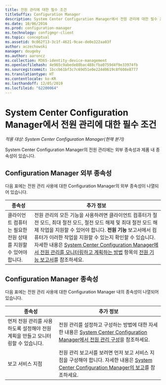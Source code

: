 ```yaml
---
title: 전원 관리에 대한 필수 조건
titleSuffix: Configuration Manager
description: System Center Configuration Manager에서 전원 관리에 대한 필수 조건을 확인합니다.
ms.date: 10/06/2016
ms.prod: configuration-manager
ms.technology: configmgr-client
ms.topic: conceptual
ms.assetid: 9c062f13-3c1f-4621-9cae-de0e322aa03f
author: aczechowski
manager: dougeby
ms.author: aaroncz
ms.collection: M365-identity-device-management
ms.openlocfilehash: 4e965c9abede80bac488cfba0759d4f9e33974fb
ms.sourcegitcommit: 1bccb61bf3c7c69d51e0e224d0619c8f608e8777
ms.translationtype: HT
ms.contentlocale: ko-KR
ms.lasthandoff: 12/05/2019
ms.locfileid: "62200064"
---
```

# <a name="prerequisites-for-power-management-in-system-center-configuration-manager"></a>System Center Configuration Manager에서 전원 관리에 대한 필수 조건

*적용 대상: System Center Configuration Manager(현재 분기)*

System Center Configuration Manager의 전원 관리에는 외부 종속성과 제품 내 종속성이 있습니다.  

## <a name="dependencies-external-to-configuration-manager"></a>Configuration Manager 외부 종속성  
 다음 표에는 전원 관리 사용에 대한 Configuration Manager의 외부 종속성이 나열되어 있습니다.  

|종속성|추가 정보|  
|----------------|----------------------|  
|클라이언트 컴퓨터는 필요한 전원 상태를 지원할 수 있어야 합니다.|전원 관리의 모든 기능을 사용하려면 클라이언트 컴퓨터가 절전 모드, 최대 절전 모드, 절전 모드 해제 및 최대 절전 모드 해제 작업을 지원할 수 있어야 합니다. **전원 기능** 보고서에서 컴퓨터가 이러한 작업을 지원할 수 있는지 확인할 수 있습니다. 자세한 내용은 [System Center Configuration Manager에서 전원 관리를 모니터링하고 계획하는 방법](../../../../core/clients/manage/power/monitor-and-plan-for-power-management.md) 항목의 [전원 기능 보고서](../../../../core/clients/manage/power/monitor-and-plan-for-power-management.md#BKMK_Capabilites)를 참조하세요.|  

## <a name="configuration-manager-dependencies"></a>Configuration Manager 종속성  
 다음 표에는 전원 관리 사용에 대한 Configuration Manager 내의 종속성이 나열되어 있습니다.  

|종속성|추가 정보|  
|----------------|----------------------|  
|먼저 전원 관리를 사용하도록 설정해야 전원 계획을 만들고 모니터링할 수 있습니다.|전원 관리를 설정하고 구성하는 방법에 대한 자세한 내용은 [System Center Configuration Manager에서 전원 관리 구성](../../../../core/clients/manage/power/configuring-power-management.md)을 참조하세요.|  
|보고 서비스 지점|전원 관리 보고서를 보려면 먼저 보고 서비스 지점을 구성해야 합니다. 자세한 내용은 [System Center Configuration Manager의 보고](../../../../core/servers/manage/reporting.md)를 참조하세요.|  
